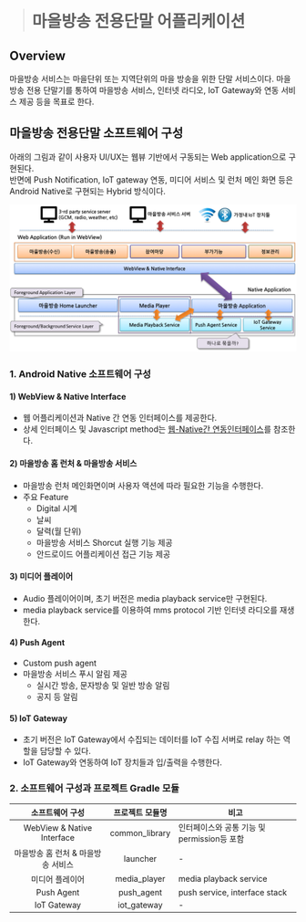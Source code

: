 ># 마을방송 전용단말 어플리케이션

## Overview
마을방송 서비스는 마을단위 또는 지역단위의 마을 방송을 위한 단말 서비스이다.
마을방송 전용 단말기를 통하여 마을방송 서비스, 인터넷 라디오, IoT Gateway와 연동 서비스 제공 등을 목표로 한다.

## 마을방송 전용단말 소프트웨어 구성  
아래의 그림과 같이 사용자 UI/UX는 웹뷰 기반에서 구동되는 Web application으로 구현된다.  
반면에 Push Notification, IoT gateway 연동, 미디어 서비스 및 런처 메인 화면 등은 Android Native로 구현되는 Hybrid 방식이다. 

![마을방송 단말 SW 구성](document/images/sw_architecture.png)

### 1. Android Native 소프트웨어 구성  
#### 1) WebView & Native Interface
* 웹 어플리케이션과 Native 간 연동 인터페이스를 제공한다. 
* 상세 인터페이스 및 Javascript method는 [웹-Native간 연동인터페이스]()를 참조한다. 

#### 2) 마을방송 홈 런처 & 마을방송 서비스
* 마을방송 런처 메인화면이며 사용자 액션에 따라 필요한 기능을 수행한다. 
* 주요 Feature 
    * Digital 시계 
    * 날씨 
    * 달력(월 단위)
    * 마을방송 서비스 Shorcut 실행 기능 제공 
    * 안드로이드 어플리케이션 접근 기능 제공 

#### 3) 미디어 플레이어  
* Audio 플레이어이며, 초기 버전은 media playback service만 구현된다.  
* media playback service를 이용하여 mms protocol 기반 인터넷 라디오를 재생한다.  

#### 4) Push Agent  
* Custom push agent
* 마을방송 서비스 푸시 알림 제공 
    * 실시간 방송, 문자방송 및 일반 방송 알림  
    * 공지 등 알림 

#### 5) IoT Gateway  
* 초기 버전은 IoT Gateway에서 수집되는 데이터를 IoT 수집 서버로 relay 하는 역할을 담당할 수 있다. 
* IoT Gateway와 연동하여 IoT 장치들과 입/출력을 수행한다. 


### 2. 소프트웨어 구성과 프로젝트 Gradle 모듈 
|소프트웨어 구성 | 프로젝트 모듈명 | 비고 |   
|:----:|:----:|----|   
| WebView & Native Interface | common_library | 인터페이스와 공통 기능 및 permission등 포함 |   
| 마을방송 홈 런처 & 마을방송 서비스 | launcher | - |   
| 미디어 플레이어 | media_player | media playback service |    
| Push Agent | push_agent | push service, interface stack |    
| IoT Gateway | iot_gateway | - |    

 
